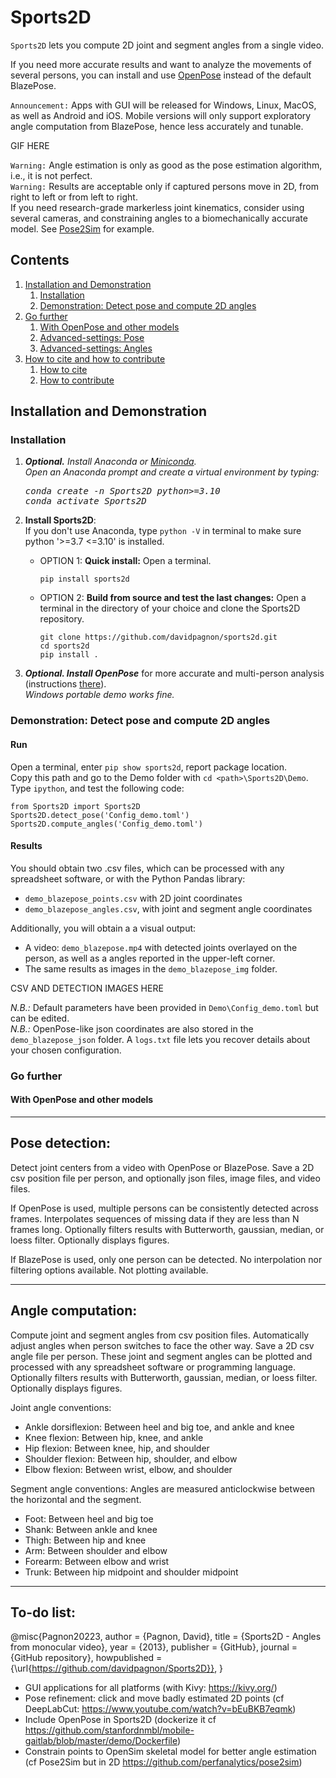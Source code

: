 <!-- 
[![Continuous integration](https://github.com/davidpagnon/sports2d/actions/workflows/continuous-integration.yml/badge.svg?branch=main)](https://github.com/davidpagnon/sports2d/actions/workflows/continuous-integration.yml)
[![PyPI version](https://badge.fury.io/py/Sports2D.svg)](https://badge.fury.io/py/Sports2D) \
[![Downloads](https://pepy.tech/badge/sports2d)](https://pepy.tech/project/sports2d)
[![Stars](https://badgen.net/github/stars/davidpagnon/sports2d)](https://github.com/davidpagnon/sports2d/stargazers)
[![License](https://img.shields.io/badge/License-BSD_3--Clause-blue.svg)](https://opensource.org/licenses/BSD-3-Clause)
[![GitHub issues](https://img.shields.io/github/issues/davidpagnon/sports2d)](https://github.com/davidpagnon/sports2d/issues)
[![GitHub issues-closed](https://img.shields.io/github/issues-closed/davidpagnon/sports2d)](https://GitHub.com/davidpagnon/sports2d/issues?q=is%3Aissue+is%3Aclosed) 
-->

# Sports2D

`Sports2D` lets you compute 2D joint and segment angles from a single video. 

If you need more accurate results and want to analyze the movements of several persons, you can install and use [OpenPose](https://github.com/CMU-Perceptual-Computing-Lab/openpose/blob/master/doc/installation/0_index.md) instead of the default BlazePose.

`Announcement:` Apps with GUI will be released for Windows, Linux, MacOS, as well as Android and iOS.
Mobile versions will only support exploratory angle computation from BlazePose, hence less accurately and tunable.


GIF HERE


`Warning:` Angle estimation is only as good as the pose estimation algorithm, i.e., it is not perfect.\
`Warning:` Results are acceptable only if captured persons move in 2D, from right to left or from left to right.\
If you need research-grade markerless joint kinematics, consider using several cameras, and constraining angles to a biomechanically accurate model. See [Pose2Sim](https://github.com/perfanalytics/pose2sim) for example.


## Contents
1. [Installation and Demonstration](#installation-and-demonstration)
   1. [Installation](#installation)
   2. [Demonstration: Detect pose and compute 2D angles](#demonstration-detect-pose-and-compute-2d-angles)
2. [Go further](#go-further)
   1. [With OpenPose and other models](#with-openpose-and-other-models)
   2. [Advanced-settings: Pose](#advanced-settings-pose)
   3. [Advanced-settings: Angles](#advanced-settings-angles)
3. [How to cite and how to contribute](#how-to-cite-and-how-to-contribute)
   1. [How to cite](#how-to-cite)
   2. [How to contribute](#how-to-contribute)

## Installation and Demonstration

### Installation

1. ***Optional.*** *Install Anaconda or [Miniconda](https://docs.conda.io/en/latest/miniconda.html). \
   Open an Anaconda prompt and create a virtual environment by typing:*
   <pre><i>conda create -n Sports2D python>=3.10 
   conda activate Sports2D</i></pre>

2. **Install Sports2D**: \
If you don't use Anaconda, type `python -V` in terminal to make sure python '>=3.7 <=3.10' is installed.
   - OPTION 1: **Quick install:** Open a terminal. 
       ```
       pip install sports2d
       ```
   - OPTION 2: **Build from source and test the last changes:**
     Open a terminal in the directory of your choice and clone the Sports2D repository.
       ```
       git clone https://github.com/davidpagnon/sports2d.git
       cd sports2d
       pip install .
       ```
3. ***Optional. Install OpenPose*** for more accurate and multi-person analysis (instructions [there](https://github.com/CMU-Perceptual-Computing-Lab/openpose/blob/master/doc/installation/0_index.md)). \
*Windows portable demo works fine.*


### Demonstration: Detect pose and compute 2D angles

#### Run
Open a terminal, enter `pip show sports2d`, report package location. \
Copy this path and go to the Demo folder with `cd <path>\Sports2D\Demo`. \
Type `ipython`, and test the following code:
```
from Sports2D import Sports2D
Sports2D.detect_pose('Config_demo.toml')
Sports2D.compute_angles('Config_demo.toml')
```

#### Results
You should obtain two .csv files, which can be processed with any spreadsheet software, or with the Python Pandas library:
- `demo_blazepose_points.csv` with 2D joint coordinates
- `demo_blazepose_angles.csv`, with joint and segment angle coordinates

Additionally, you will obtain a a visual output: 
- A video: `demo_blazepose.mp4` with detected joints overlayed on the person, as well as a angles reported in the upper-left corner. 
- The same results as images in the `demo_blazepose_img` folder. 

CSV AND DETECTION IMAGES HERE

*N.B.:* Default parameters have been provided in `Demo\Config_demo.toml` but can be edited.\
*N.B.:* OpenPose-like json coordinates are also stored in the `demo_blazepose_json` folder. A `logs.txt` file lets you recover details about your chosen configuration.

### Go further

#### With OpenPose and other models




-----
Pose detection:
-----
Detect joint centers from a video with OpenPose or BlazePose.
Save a 2D csv position file per person, and optionally json files, image files, and video files.

If OpenPose is used, multiple persons can be consistently detected across frames.
Interpolates sequences of missing data if they are less than N frames long.
Optionally filters results with Butterworth, gaussian, median, or loess filter.
Optionally displays figures.

If BlazePose is used, only one person can be detected.
No interpolation nor filtering options available. Not plotting available.

-----
Angle computation:
-----
Compute joint and segment angles from csv position files.
Automatically adjust angles when person switches to face the other way.
Save a 2D csv angle file per person. These joint and segment angles can be plotted and processed with any spreadsheet software or programming language.
Optionally filters results with Butterworth, gaussian, median, or loess filter.
Optionally displays figures.

Joint angle conventions:
- Ankle dorsiflexion: Between heel and big toe, and ankle and knee
- Knee flexion: Between hip, knee, and ankle 
- Hip flexion: Between knee, hip, and shoulder
- Shoulder flexion: Between hip, shoulder, and elbow
- Elbow flexion: Between wrist, elbow, and shoulder

Segment angle conventions:
Angles are measured anticlockwise between the horizontal and the segment.
- Foot: Between heel and big toe
- Shank: Between ankle and knee
- Thigh: Between hip and knee
- Arm: Between shoulder and elbow
- Forearm: Between elbow and wrist
- Trunk: Between hip midpoint and shoulder midpoint

-----
To-do list:
-----

@misc{Pagnon20223,
  author = {Pagnon, David},
  title = {Sports2D - Angles from monocular video},
  year = {2013},
  publisher = {GitHub},
  journal = {GitHub repository},
  howpublished = {\url{https://github.com/davidpagnon/Sports2D}},
}



- GUI applications for all platforms (with Kivy: https://kivy.org/)
- Pose refinement: click and move badly estimated 2D points (cf DeepLabCut: https://www.youtube.com/watch?v=bEuBKB7eqmk)
- Include OpenPose in Sports2D (dockerize it cf https://github.com/stanfordnmbl/mobile-gaitlab/blob/master/demo/Dockerfile)
- Constrain points to OpenSim skeletal model for better angle estimation (cf Pose2Sim but in 2D https://github.com/perfanalytics/pose2sim)
